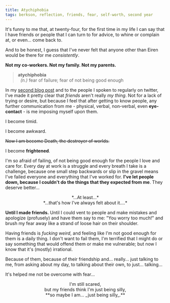 ```yaml
---
title: Atychiphobia
tags: berkson, reflection, friends, fear, self-worth, second year
---
```


It's funny to me that, at twenty-four, for the first time in my life I can say that I have friends or people that I can turn to for advice, to whine or complain at, or even... come back to.

And to be honest, I guess that I've never felt that anyone other than Eiren would be there for me *consistently*.

**Not my co-workers.  Not my family.  Not my parents.**  

> **atychiphobia** <br>
> &nbsp;&nbsp;*(n.)* fear of failure; fear of not being good enough

In my [second blog post](/posts/2015/06/11/people-i-know-scare-me/) and to the people I spoken to regularly on twitter, I've made it pretty clear that *friends* aren't really *my thing*. Not for a lack of trying or desire, but because I feel that after getting to know people, any further communication from me - physical, verbal, non-verbal, even **eye-contact** - is me imposing myself upon them.

I become timid.

I become awkward.

~~Now I am become Death, the destroyer of worlds.~~

I become **frightened**.

I'm so afraid of failing, of not being good enough for the people I love and care for.  Every day at work is a struggle and every breath I take is a challenge, because one small step backwards or slip in the gravel means I've failed everyone and everything that I've worked for. **I've let people down, because I couldn't do the things that they expected from me**.  They deserve better...


<div align="center">*...At least...* <br>
*...that's how I've always felt about it....*</div>

**Until I made friends.**  Until I could vent to people and make mistakes and apologize (profusely) and have them say to me: "You worry too much!" and brush my fear away like a strand of loose hair on their shoulder.

Having friends is *fucking weird*, and feeling like I'm not good enough for them is a daily thing.  I don't want to fail them, I'm terrified that I might do or say something that would offend them or make me vulnerable; but now I know that it's (mostly) irrational.

Because of them, because of their friendship and... really... just talking to me, from asking about my day, to talking about their own, to just... talking...

It's helped me not be overcome with fear...

<div align="center">I'm still scared, <br>
but my friends think I'm just being silly, <br>
**so maybe I am... _just being silly_.**</div>
